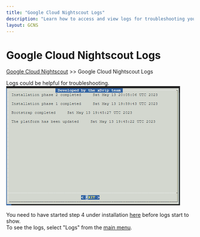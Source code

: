 ```yaml
---
title: "Google Cloud Nightscout Logs"
description: "Learn how to access and view logs for troubleshooting your Google Cloud Nightscout installation. Includes documentation and help for monitoring setup steps and detecting errors."
layout: GCNS
---
```


# Google Cloud Nightscout Logs  
[Google Cloud Nightscout](./GoogleCloud.md) >> Google Cloud Nightscout Logs  
  
Logs could be helpful for troubleshooting.  
![Logs](./images/Logs.png)  
  
You need to have started step 4 under installation [here](./GoogleCloud.md) before logs start to show.  
To see the logs, select "Logs" from the [main menu](./Menu.md).  
  
